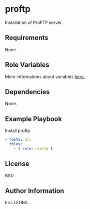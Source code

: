 proftp
=========

Installation of ProFTP server.

Requirements
------------

None.

Role Variables
--------------

More informations about variables [here.](https://github.com/eleongithub/ansible/blob/it_1/projects/roles/proftp/defaults/main.yml)



Dependencies
------------

None.

Example Playbook
----------------

Install proftp
```yaml
- hosts: all
  roles:
    - { role: proftp }
```

License
-------

BSD

Author Information
------------------

Eric LEGBA.
